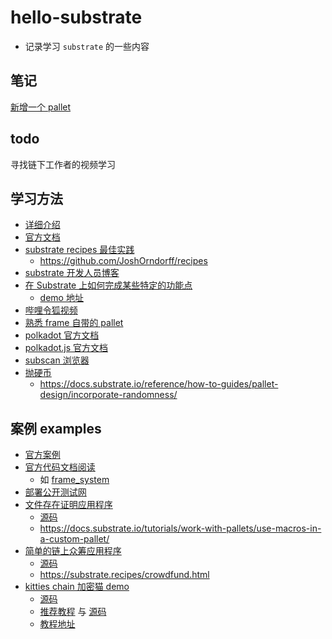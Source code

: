 # hello-substrate

- 记录学习 `substrate` 的一些内容

## 笔记

[新增一个 pallet](./docs/新增一个pallet.md)

## todo

寻找链下工作者的视频学习

## 学习方法

- [详细介绍](https://mp.weixin.qq.com/s/dsdRCZGYdzRcjqW4BvT-kA)
- [官方文档](https://docs.substrate.io/quick-start/)
- [substrate recipes 最佳实践](https://substrate.recipes/introduction.html)
  - https://github.com/JoshOrndorff/recipes
- [substrate 开发人员博客](https://www.shawntabrizi.com/portfolio/)
- [在 Substrate 上如何完成某些特定的功能点](https://docs.substrate.io/reference/how-to-guides/)
  - [demo 地址](https://github.com/substrate-developer-hub/substrate-how-to-guides)
- [哔哩令狐视频](https://space.bilibili.com/485433391?spm_id_from=333.337.search-card.all.click)
- [熟悉 frame 自带的 pallet](https://github.com/paritytech/substrate/tree/master/frame)
- [polkadot 官方文档](https://wiki.polkadot.network/docs/getting-started)
- [polkadot.js 官方文档](https://polkadot.js.org/docs/)
- [subscan 浏览器](https://www.subscan.io/)
- [抛硬币](https://whisperd.tech/post/substrate_coin_flip/)
  - https://docs.substrate.io/reference/how-to-guides/pallet-design/incorporate-randomness/

## 案例 examples

- [官方案例](https://github.com/paritytech/substrate/tree/master/frame/examples)
- [官方代码文档阅读](https://crates.parity.io)
  - 如 [frame_system](https://crates.parity.io/sc_service/index.html?search=frame_system)
- [部署公开测试网](https://whisperd.tech/post/substrate_launch_public_testnet/)
- [文件存在证明应用程序](https://github.com/hello-substrate/substrate-pallet/tree/file-exists-claim)
  - [源码](https://github.com/hello-substrate/substrate-pallet/tree/file-exists-claim)
  - https://docs.substrate.io/tutorials/work-with-pallets/use-macros-in-a-custom-pallet/
- [简单的链上众筹应用程序](https://github.com/hello-substrate/substrate-pallet/tree/simple-crowd-fund)
  - [源码](https://github.com/hello-substrate/substrate-pallet/tree/simple-crowd-fund)
  - https://substrate.recipes/crowdfund.html
- [kitties chain 加密猫 demo](https://github.com/hello-substrate/substrate-pallet/tree/kitties)
  - [源码](https://github.com/hello-substrate/substrate-pallet/tree/kitties)
  - [推荐教程](https://sacha-l.github.io/substrate-collectables-workshop/#/) 与 [源码](https://github.com/substrate-developer-hub/substrate-node-template/tree/tutorials/solutions/kitties)
  - [教程地址](https://doc.deepernetwork.org/tutorials/v3/kitties/pt1/)
